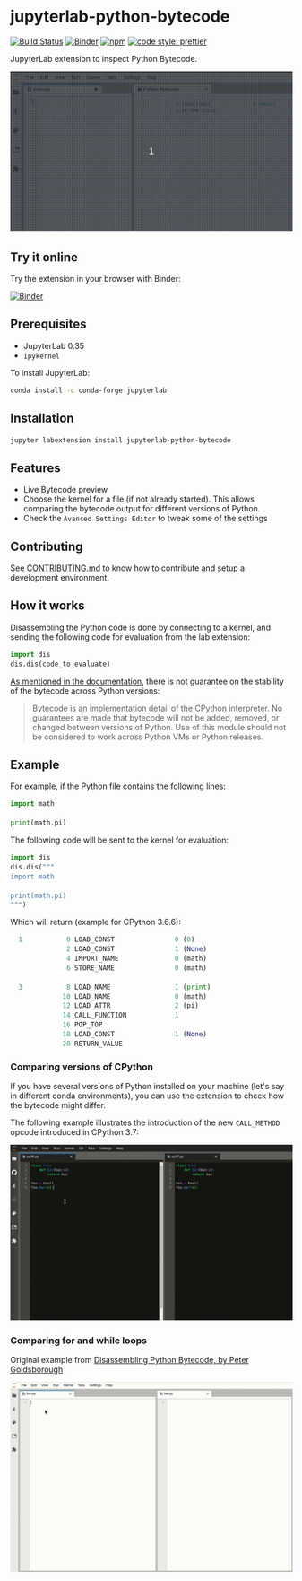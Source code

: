 # jupyterlab-python-bytecode

[![Build Status](https://travis-ci.com/jtpio/jupyterlab-python-bytecode.svg?branch=master)](https://travis-ci.com/jtpio/jupyterlab-python-bytecode)
[![Binder](https://mybinder.org/badge_logo.svg)](https://mybinder.org/v2/gh/jtpio/jupyterlab-python-bytecode/stable?urlpath=lab/tree/doc/example.py)
[![npm](https://img.shields.io/npm/v/jupyterlab-python-bytecode.svg)](https://www.npmjs.com/package/jupyterlab-python-bytecode)
[![code style: prettier](https://img.shields.io/badge/code_style-prettier-ff69b4.svg?style=flat-square)](https://github.com/prettier/prettier)

JupyterLab extension to inspect Python Bytecode.

![screencast](./doc/live_update.gif)

## Try it online

Try the extension in your browser with Binder:

[![Binder](https://mybinder.org/badge_logo.svg)](https://mybinder.org/v2/gh/jtpio/jupyterlab-python-bytecode/stable?urlpath=lab/tree/doc/example.py)

## Prerequisites

- JupyterLab 0.35
- `ipykernel`

To install JupyterLab:

```bash
conda install -c conda-forge jupyterlab
```

## Installation

```bash
jupyter labextension install jupyterlab-python-bytecode
```

## Features

- Live Bytecode preview
- Choose the kernel for a file (if not already started). This allows comparing the bytecode output for different versions of Python.
- Check the `Avanced Settings Editor` to tweak some of the settings

## Contributing

See [CONTRIBUTING.md](./CONTRIBUTING.md) to know how to contribute and setup a development environment.

## How it works

Disassembling the Python code is done by connecting to a kernel, and sending the following code for evaluation from the lab extension:

```python
import dis
dis.dis(code_to_evaluate)
```

[As mentioned in the documentation](https://docs.python.org/3/library/dis.html), there is not guarantee on the stability of the bytecode across Python versions:

> Bytecode is an implementation detail of the CPython interpreter. No guarantees are made that bytecode will not be added, removed, or changed between versions of Python. Use of this module should not be considered to work across Python VMs or Python releases.

## Example

For example, if the Python file contains the following lines:

```python
import math

print(math.pi)
```

The following code will be sent to the kernel for evaluation:

```python
import dis
dis.dis("""
import math

print(math.pi)
""")
```

Which will return (example for CPython 3.6.6):

```python
  1           0 LOAD_CONST               0 (0)
              2 LOAD_CONST               1 (None)
              4 IMPORT_NAME              0 (math)
              6 STORE_NAME               0 (math)

  3           8 LOAD_NAME                1 (print)
             10 LOAD_NAME                0 (math)
             12 LOAD_ATTR                2 (pi)
             14 CALL_FUNCTION            1
             16 POP_TOP
             18 LOAD_CONST               1 (None)
             20 RETURN_VALUE
```

### Comparing versions of CPython

If you have several versions of Python installed on your machine (let's say in different conda environments), you can use the extension to check how the bytecode might differ.

The following example illustrates the introduction of the new `CALL_METHOD` opcode introduced in CPython 3.7:

![python_comparison](./doc/py36_py37_comparison.gif)

### Comparing for and while loops

Original example from [Disassembling Python Bytecode, by Peter Goldsborough](http://www.goldsborough.me/python/low-level/2016/10/04/00-31-30-disassembling_python_bytecode/)

![for_while](./doc/for_while.gif)
